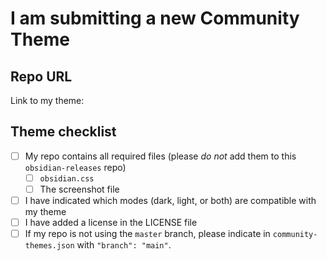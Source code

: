 <!--- Delete this section if submitting a plugin -->
# I am submitting a new Community Theme

## Repo URL

<!--- Paste a link to your repo here for easy access -->
Link to my theme: 


## Theme checklist

<!--- Confirm that you have done the following before submitting your theme -->
- [ ] My repo contains all required files (please *do not* add them to this `obsidian-releases` repo)
  - [ ] `obsidian.css`
  - [ ] The screenshot file
- [ ] I have indicated which modes (dark, light, or both) are compatible with my theme
- [ ] I have added a license in the LICENSE file
- [ ] If my repo is not using the `master` branch, please indicate in `community-themes.json` with `"branch": "main"`.
